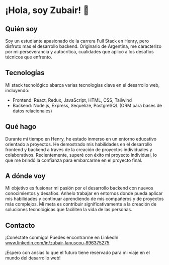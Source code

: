 # ¡Hola, soy Zubair! 👋

## Quién soy

Soy un estudiante apasionado de la carrera Full Stack en Henry, pero disfruto mas el desarrollo backend. Originario de Argentina, me caracterizo por mi perseverancia y autocrítica, cualidades que aplico a los desafíos técnicos que enfrento.

## Tecnologías

Mi stack tecnológico abarca varias tecnologías clave en el desarrollo web, incluyendo:

- Frontend: React, Redux, JavaScript, HTML, CSS, Tailwind
- Backend: Node.js, Express, Sequelize, PostgreSQL (ORM para bases de datos relacionales)

## Qué hago

Durante mi tiempo en Henry, he estado inmerso en un entorno educativo orientado a proyectos. He demostrado mis habilidades en el desarrollo frontend y backend a través de la creación de proyectos individuales y colaborativos. Recientemente, superé con éxito mi proyecto individual, lo que me brindó la confianza para embarcarme en el proyecto final.

## A dónde voy

Mi objetivo es fusionar mi pasión por el desarrollo backend con nuevos conocimientos y desafíos. Anhelo trabajar en entornos donde pueda aplicar mis habilidades y continuar aprendiendo de mis compañeros y de proyectos más complejos. Mi meta es contribuir significativamente a la creación de soluciones tecnológicas que faciliten la vida de las personas.

## Contacto

¡Conéctate conmigo! Puedes encontrarme en LinkedIn www.linkedin.com/in/zubair-lanuscou-896375275.

¡Espero con ansias lo que el futuro tiene reservado para mi viaje en el mundo del desarrollo web!
